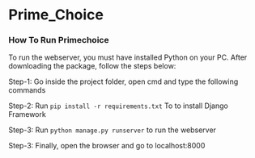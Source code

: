 # Prime_Choice

### How To Run Primechoice 

To run the webserver, you must have installed Python on your PC. After downloading the package, follow the steps below:

Step-1: Go inside the project folder, open cmd and type the following commands

Step-2: Run ```pip install -r requirements.txt``` To to install Django Framework

Step-3: Run ```python manage.py runserver``` to run the webserver

Step-3: Finally, open the browser and go to localhost:8000
